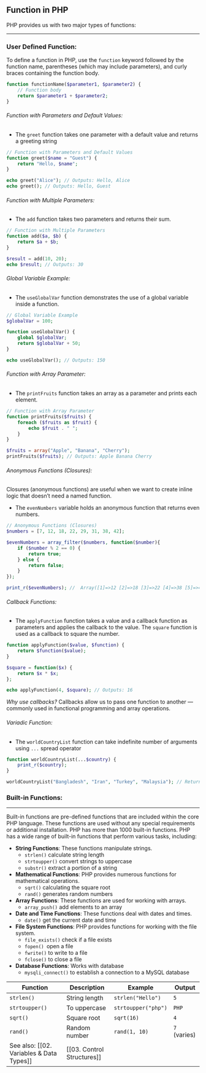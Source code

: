 ## Function in PHP
PHP provides us with two major types of functions:

---
### User Defined Function: 
To define a function in PHP, use the `function` keyword followed by the function name, parentheses (which may include parameters), and curly braces containing the function body.
```php
function functionName($parameter1, $parameter2) {
    // Function body
    return $parameter1 + $parameter2;
}
```

###### Function with Parameters and Default Values:
 - The `greet` function takes one parameter with a default value and returns a greeting string
```php
// Function with Parameters and Default Values
function greet($name = "Guest") {
    return "Hello, $name";
}

echo greet("Alice"); // Outputs: Hello, Alice
echo greet(); // Outputs: Hello, Guest
```

###### Function with Multiple Parameters:
- The `add` function takes two parameters and returns their sum.
```php
// Function with Multiple Parameters
function add($a, $b) {
    return $a + $b;
}

$result = add(10, 20);
echo $result; // Outputs: 30
```

###### Global Variable Example:
- The `useGlobalVar` function demonstrates the use of a global variable inside a function.
```php
// Global Variable Example
$globalVar = 100;

function useGlobalVar() {
    global $globalVar;
    return $globalVar + 50;
}

echo useGlobalVar(); // Outputs: 150
```
###### Function with Array Parameter:
- The `printFruits` function takes an array as a parameter and prints each element.
```php
// Function with Array Parameter
function printFruits($fruits) {
    foreach ($fruits as $fruit) {
        echo $fruit . " ";
    }
}

$fruits = array("Apple", "Banana", "Cherry");
printFruits($fruits); // Outputs: Apple Banana Cherry 
```

###### Anonymous Functions (Closures):
Closures (anonymous functions) are useful when we want to create inline logic that doesn’t need a named function.
- The `evenNumbers` variable holds an anonymous function that returns even numbers.
```php
// Anonymous Functions (Closures)
$numbers = [7, 12, 18, 22, 29, 31, 38, 42];

$evenNumbers = array_filter($numbers, function($number){
    if ($number % 2 == 0) {
        return true;
    } else {
        return false;
    }
});

print_r($evenNumbers); //  Array([1]=>12 [2]=>18 [3]=>22 [4]=>38 [5]=>42);
```

###### Callback Functions:
- The `applyFunction` function takes a value and a callback function as parameters and applies the callback to the value. The `square` function is used as a callback to square the number.
```php
function applyFunction($value, $function) {
    return $function($value);
}

$square = function($x) {
    return $x * $x;
};

echo applyFunction(4, $square); // Outputs: 16
```
*Why use callbacks?*
Callbacks allow us to pass one function to another — commonly used in functional programming and array operations.
###### Variadic Function:
- The `worldCountryList` function can take indefinite number of arguments using `...` spread operator
```php
function worldCountryList(...$country) {
	print_r($country);
}

worldCountryList("Bangladesh", "Iran", "Turkey", "Malaysia"); // Return an array
```
### Built-in Functions:

---

Built-in functions are pre-defined functions that are included within the core PHP language. These functions are used without any special requirements or additional installation. PHP has more than 1000 built-in functions. PHP has a wide range of built-in functions that perform various tasks, including:
 - **String Functions**: These functions manipulate strings.
	 - `strlen()` calculate string length
	 - `strtoupper()` convert strings to uppercase
	 - `substr()` extract a portion of a string
 - **Mathematical Functions**: PHP provides numerous functions for mathematical operations.
	 - `sqrt()` calculating the square root
	 - `rand()` generates random numbers
 - **Array Functions**: These functions are used for working with arrays.
	 - `array_push()` add elements to an array
 - **Date and Time Functions**: These functions deal with dates and times.
	 - `date()` get the current date and time
 - **File System Functions**: PHP provides functions for working with the file system.
	 - `file_exists()` check if a file exists
	 - `fopen() `open a file
	 - `fwrite()` to write to a file
	 - `fclose()` to close a file
 - **Database Functions**: Works with database
	 - `mysqli_connect()` to establish a connection to a MySQL database

| Function       | Description              | Example                      | Output     |
|----------------|--------------------------|------------------------------|------------|
| `strlen()`     | String length            | `strlen("Hello")`           | `5`        |
| `strtoupper()` | To uppercase             | `strtoupper("php")`         | `PHP`      |
| `sqrt()`       | Square root              | `sqrt(16)`                  | `4`        |
| `rand()`       | Random number            | `rand(1, 10)`               | `7` (varies) |
See also: [[02. Variables & Data Types]] | [[03. Control Structures]]